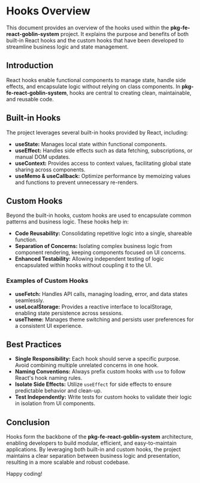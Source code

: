 # Hooks Overview

This document provides an overview of the hooks used within the **pkg-fe-react-goblin-system** project. It explains the purpose and benefits of both built-in React hooks and the custom hooks that have been developed to streamline business logic and state management.

## Introduction

React hooks enable functional components to manage state, handle side effects, and encapsulate logic without relying on class components. In **pkg-fe-react-goblin-system**, hooks are central to creating clean, maintainable, and reusable code.

## Built-in Hooks

The project leverages several built-in hooks provided by React, including:

- **useState:** Manages local state within functional components.
- **useEffect:** Handles side effects such as data fetching, subscriptions, or manual DOM updates.
- **useContext:** Provides access to context values, facilitating global state sharing across components.
- **useMemo & useCallback:** Optimize performance by memoizing values and functions to prevent unnecessary re-renders.

## Custom Hooks

Beyond the built-in hooks, custom hooks are used to encapsulate common patterns and business logic. These hooks help in:

- **Code Reusability:** Consolidating repetitive logic into a single, shareable function.
- **Separation of Concerns:** Isolating complex business logic from component rendering, keeping components focused on UI concerns.
- **Enhanced Testability:** Allowing independent testing of logic encapsulated within hooks without coupling it to the UI.

### Examples of Custom Hooks

- **useFetch:** Handles API calls, managing loading, error, and data states seamlessly.
- **useLocalStorage:** Provides a reactive interface to localStorage, enabling state persistence across sessions.
- **useTheme:** Manages theme switching and persists user preferences for a consistent UI experience.

## Best Practices

- **Single Responsibility:** Each hook should serve a specific purpose. Avoid combining multiple unrelated concerns in one hook.
- **Naming Conventions:** Always prefix custom hooks with `use` to follow React's hook naming rules.
- **Isolate Side Effects:** Utilize `useEffect` for side effects to ensure predictable behavior and clean-up.
- **Test Independently:** Write tests for custom hooks to validate their logic in isolation from UI components.

## Conclusion

Hooks form the backbone of the **pkg-fe-react-goblin-system** architecture, enabling developers to build modular, efficient, and easy-to-maintain applications. By leveraging both built-in and custom hooks, the project maintains a clear separation between business logic and presentation, resulting in a more scalable and robust codebase.

Happy coding!